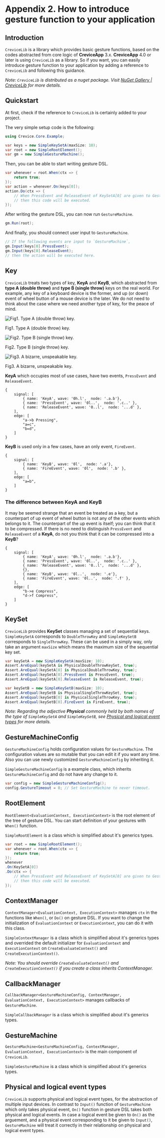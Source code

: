 
# Appendix 2. How to introduce gesture function to your application

## Introduction

`CreviceLib` is a library which provides basic gesture functions, based on the codes abstracted from core logic of **CreviceApp** 3.x. **CreviceApp** 4.0 or later is using `CreviceLib` as a library. So if you want, you can easily introduce gesture function to your application by adding a reference to `CreviceLib` and following this guidance.

_Note: `CreviceLib` is distributed as a nuget package. Visit [NuGet Gallery \| CreviceLib](https://www.nuget.org/packages/Crevice.Core/) for more details._


## Quickstart

At first, check if the reference to `CreviceLib` is certainly added to your project.

The very simple setup code is the following:

```cs
using Crevice.Core.Example;

var keys = new SimpleKeySetA(maxSize: 10);
var root = new SimpleRootElement();
var gm = new SimpleGestureMachine();
```



Then, you can be able to start writing gesture DSL.

```cs
var whenever = root.When(ctx => {
    return true;
});
var action = whenever.On(keys[0]);
action.Do(ctx => {
    // When PressEvent and ReleaseEvent of KeySetA[0] are given to GestureMachine,
    // then this code will be executed.
});
```

After writing the gesture DSL, you can now run `GestureMachine`.

```cs
gm.Run(root);
```

And finally, you should connect user input to `GestureMachine`.

```cs
// If the following events are input to `GestureMachine`,
gm.Input(keys[0].PressEvent);
gm.Input(keys[0].ReleaseEvent);
// then the action will be executed here.
```


## Key

`CreviceLib` treats two types of key, **KeyA** and **KeyB**, which abstracted from **type A (double throw)** and **type B (single throw)** keys on the real world. For example, any key of a keyboard device is the former, and up (or down) event of wheel button of a mouse device is the later. We do not need to think about the case where we need another type of key, for the peace of mind.

![Fig1. Type A (double throw) key.](./images/ap2.fig1.jpg)
<div class="img-caption">Fig1. Type A (double throw) key.</div>

![Fig2. Type B (single throw) key.](./images/ap2.fig2.jpg)
<div class="img-caption">Fig2. Type B (single throw) key.</div>

![Fig3. A bizarre, unspeakable key.](./images/ap2.fig3.jpg)
<div class="img-caption">Fig3. A bizarre, unspeakable key.</div>

**KeyA** which occupies most of use cases, have two events, `PressEvent` and `ReleaseEvent`. 

```wavedrom
{ 
    signal: [
        { name: 'KeyA', wave: '0h.l',  node: '.a.b'},
        { name: 'PressEvent', wave: '0l..',  node: '.c..' },
        { name: 'ReleaseEvent', wave: '0..l',  node: '...d' },
    ],
    edge: [
        "a->b Pressing",
        "a=c",
        "b=d",
    ]
}
```

**KeyB** is used only in a few cases, have an only event, `FireEvent`. 

```wavedrom
{ 
    signal: [
        { name: 'KeyB', wave: '0l',  node: '.a'},
        { name: 'FireEvent', wave: '0l',  node: '.b' },
    ],
    edge: [
        "a=b",
    ]
}
```

### The difference between KeyA and KeyB

It may be seemed strange that an event be treated as a key, but a counterpart of up event of wheel button is not any of the other events which belongs to it. The counterpart of the up event is itself; you can think that it to be compressed. If there is no need to distinguish `PressEvent` and `ReleaseEvent` of a **KeyA**, do not you think that it can be compressed into a **KeyB**?

```wavedrom
{ 
    signal: [
        { name: 'KeyA', wave: '0h.l',  node: '.a.b'},
        { name: 'PressEvent', wave: '0l..',  node: '.c..' },
        { name: 'ReleaseEvent', wave: '0..l',  node: '...d' },
        {},
        { name: 'KeyB', wave: '0l..',  node: '.e'},
        { name: 'FireEvent', wave: '0l..',  node: '.f' },
    ],
    edge: [
        "b->e Compress",
        "d->f Compress",
    ]
}
```

## KeySet

`CreviceLib` provides **KeySet** classes managing a set of sequential keys. `SimpleKeySetA` corresponds to `DoubleThrowKey` and `SimpleKeySetB` corresponds to `SingleThrowKey`. These can be used in a simply way, only take an argument `maxSize` which means the maximum size of the sequential key set.

```cs
var keySetA = new SimpleKeySetA(maxSize: 10);
Assert.AreEqual(keySetA is PhysicalDoubleThrowKeySet, true);
Assert.AreEqual(keySetA[0] is PhysicalDoubleThrowKey, true);
Assert.AreEqual(keySetA[0].PressEvent is PressEvent, true);
Assert.AreEqual(keySetA[0].ReleaseEvent is ReleaseEvent, true);
```

```cs
var keySetB = new SimpleKeySetB(maxSize: 10);
Assert.AreEqual(keySetB is PhysicalSingleThrowKeySet, true);
Assert.AreEqual(keySetB[0] is PhysicalSingleThrowKey, true);
Assert.AreEqual(keySetB[0].FireEvent is FireEvent, true);
```

_Note: Regarding the adjective **Physical** commonly held by both names of the type of `SimpleKeySetA` and `SimpleKeySetB`, see [Physical and logical event types](#physical_and_logical_event_types) for more details._

## GestureMachineConfig

`GestureMachineConfig` holds configuration values for `GestureMachine`. The configuration values are so mutable that you can edit it if you want any time. Also you can use newly customized `GestureMachineConfig` by inheriting it.

`SimpleGestureMachineConfig` is a example class, which inherits `GestureMachineConfig` and do not have any change to it.

```cs
var config = new SimpleGestureMachineConfig();
config.GestureTimeout = 0; // Set GestureMachine to never timeout.
```

## RootElement

`RootElement<EvaluationContext, ExecutionContext>` is the root element of the tree of gesture DSL. You can start definition of your gestures with `When()` function.

`SimpleRootElement` is a class which is simplified about it's generics types.

```cs
var root = new SimpleRootElement();
var whenever = root.When(ctx => {
    return true;
});
whenever
.On(KeySetA[0]) 
.Do(ctx => {
    // When PressEvent and ReleaseEvent of KeySetA[0] are given to GestureMachine,
    // then this code will be executed.
});
```

## ContextManager

`ContextManager<EvaluationContext, ExecutionContext>` manages `ctx` in the functions like `When()`, or `Do()` on gesture DSL. If you want to change the initialization of `EvaluationContext` or `ExecutionContext`, you can do it with this class.

`SimpleContextManager` is a class which is simplified about it's generics types and overrided the default initializer for `EvaluationContext` and `ExecutionContext` on `CreateEvaluateContext()` and `CreateExecutionContext()`. 

_Note: You should override `CreateEvaluateContext()` and `CreateExecutionContext()` if you create a class inherits ContextManager._

## CallbackManager

`CallbackManager<GestureMachineConfig, ContextManager, EvaluationContext, ExecutionContext>` manages callbacks of `GestureMachine`. 

`SimpleCallbackManager` is a class which is simplified about it's generics types.

## GestureMachine

`GestureMachine<GestureMachineConfig, ContextManager, EvaluationContext, ExecutionContext>` is the main component of `CreviceLib`. 

`SimpleGestureMachine` is a class which is simplified about it's generics types.

## Physical and logical event types

`CreviceLib` supports physical and logical event types, for the abstraction of multiple input devices. In contrast to `Input()` function of `GestureMachine` which only takes physical event, `On()` function in gesture DSL takes both physical and logical events. In case a logical event be given to `On()` as the arguement, and a physical event corresponding to it be given to `Input()`, `GestureMachine` will treat it correctly in their relationship on physical and logical event types.
